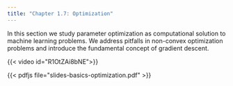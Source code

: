 ```yaml
---
title: "Chapter 1.7: Optimization"
---
```

In this section we study parameter optimization as computational solution to machine learning problems. We address pitfalls in non-convex optimization problems and introduce the fundamental concept of gradient descent.

<!--more-->
{{< video id="R1OtZAi8bNE">}}

{{< pdfjs file="slides-basics-optimization.pdf" >}}